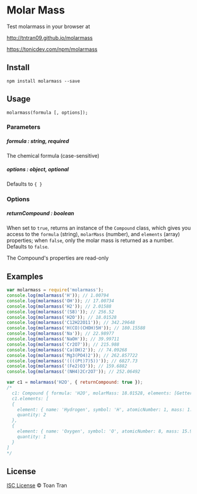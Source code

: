 # Molar Mass

Test molarmass in your browser at

http://tntran09.github.io/molarmass

https://tonicdev.com/npm/molarmass

## Install

```
npm install molarmass --save
```

## Usage

```
molarmass(formula [, options]);
```
### Parameters
##### formula : string, required

The chemical formula (case-sensitive)

##### options : object, optional

Defaults to `{ }`

### Options

##### returnCompound : boolean

When set to `true`, returns an instance of the `Compound` class, which gives you access to the `formula` (string), `molarMass` (number), and `elements` (array) properties; when `false`, only the molar mass is returned as a number. Defaults to `false`.

The Compound's properties are read-only

## Examples

```js
var molarmass = require('molarmass');
console.log(molarmass('H')); // 1.00794
console.log(molarmass('OH')); // 17.00734
console.log(molarmass('H2')); // 2.01588
console.log(molarmass('(S8)')); // 256.52
console.log(molarmass('H2O')); // 18.01528
console.log(molarmass('C12H22O11')); // 342.29648
console.log(molarmass('H(CO)(CHOH)5H')); // 180.15588
console.log(molarmass('Na')); // 22.98977
console.log(molarmass('NaOH')); // 39.99711
console.log(molarmass('Cr2O7')); // 215.988
console.log(molarmass('Ca(OH)2')); // 74.09268
console.log(molarmass('Mg3(PO4)2')); // 262.857722
console.log(molarmass('((((Pt)7)5))')); // 6827.73
console.log(molarmass('(Fe2)O3')); // 159.6882
console.log(molarmass('(NH4)2Cr2O7')); // 252.06492

var c1 = molarmass('H2O', { returnCompound: true });
/*
  c1: Compound { formula: 'H2O', molarMass: 18.01528, elements: [Getter] }
  c1.elements: [
  {
    element: { name: 'Hydrogen', symbol: 'H', atomicNumber: 1, mass: 1.00794 },
    quantity: 2
  },
  {
    element: { name: 'Oxygen', symbol: 'O', atomicNumber: 8, mass: 15.9994 },
    quantity: 1
  }
]
*/
```

## License

[ISC License](http://www.isc.org/downloads/software-support-policy/isc-license/) © Toan Tran
